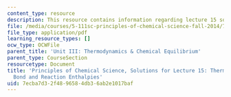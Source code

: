 ```yaml
---
content_type: resource
description: This resource contains information regarding lecture 15 solution.
file: /media/courses/5-111sc-principles-of-chemical-science-fall-2014/7ecba7d32f4896584db36ab2e1017baf_MIT5_111F14_Lec15Soln.pdf
file_type: application/pdf
learning_resource_types: []
ocw_type: OCWFile
parent_title: 'Unit III: Thermodynamics & Chemical Equilibrium'
parent_type: CourseSection
resourcetype: Document
title: 'Principles of Chemical Science, Solutions for Lecture 15: Thermodynamics:
  Bond and Reaction Enthalpies'
uid: 7ecba7d3-2f48-9658-4db3-6ab2e1017baf
---
```

